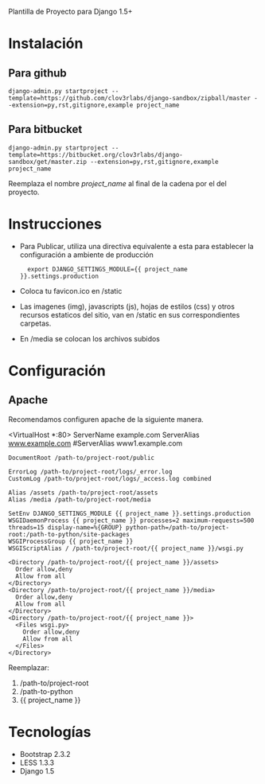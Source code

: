 Plantilla de Proyecto para Django 1.5+

Instalación
===========

Para github
-----------

    django-admin.py startproject --template=https://github.com/clov3rlabs/django-sandbox/zipball/master --extension=py,rst,gitignore,example project_name

Para bitbucket
--------------

    django-admin.py startproject --template=https://bitbucket.org/clov3rlabs/django-sandbox/get/master.zip --extension=py,rst,gitignore,example project_name

Reemplaza el nombre *project_name* al final de la cadena por el del proyecto.

Instrucciones
=============

* Para Publicar, utiliza una directiva equivalente a esta para establecer la configuración a ambiente de producción

        export DJANGO_SETTINGS_MODULE={{ project_name }}.settings.production

* Coloca tu favicon.ico en /static

* Las imagenes (img), javascripts (js), hojas de estilos (css) y otros recursos estaticos del sitio, van en /static en sus correspondientes carpetas.

* En /media se colocan los archivos subidos

Configuración
=============

Apache
------

Recomendamos configuren apache de la siguiente manera.

  <VirtualHost *:80>
    ServerName  example.com
    ServerAlias www.example.com
    #ServerAlias www1.example.com

    DocumentRoot /path-to/project-root/public

    ErrorLog /path-to/project-root/logs/_error.log
    CustomLog /path-to/project-root/logs/_access.log combined

    Alias /assets /path-to/project-root/assets
    Alias /media /path-to/project-root/media

    SetEnv DJANGO_SETTINGS_MODULE {{ project_name }}.settings.production
    WSGIDaemonProcess {{ project_name }} processes=2 maximum-requests=500 threads=15 display-name=%{GROUP} python-path=/path-to/project-root:/path-to-python/site-packages
    WSGIProcessGroup {{ project_name }}
    WSGIScriptAlias / /path-to/project-root/{{ project_name }}/wsgi.py

    <Directory /path-to/project-root/{{ project_name }}/assets>
      Order allow,deny
      Allow from all
    </Directory>
    <Directory /path-to/project-root/{{ project_name }}/media>
      Order allow,deny
      Allow from all
    </Directory>
    <Directory /path-to/project-root/{{ project_name }}>
      <Files wsgi.py>
        Order allow,deny
        Allow from all
      </Files>
    </Directory>
  </VirtualHost>

Reemplazar:

1. /path-to/project-root
2. /path-to-python
3. {{ project_name }}


Tecnologías
===========

- Bootstrap 2.3.2
- LESS 1.3.3
- Django 1.5

